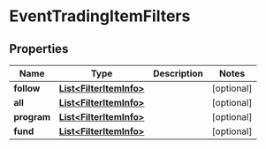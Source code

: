 # EventTradingItemFilters

## Properties
Name | Type | Description | Notes
------------ | ------------- | ------------- | -------------
**follow** | [**List&lt;FilterItemInfo&gt;**](FilterItemInfo.md) |  |  [optional]
**all** | [**List&lt;FilterItemInfo&gt;**](FilterItemInfo.md) |  |  [optional]
**program** | [**List&lt;FilterItemInfo&gt;**](FilterItemInfo.md) |  |  [optional]
**fund** | [**List&lt;FilterItemInfo&gt;**](FilterItemInfo.md) |  |  [optional]
